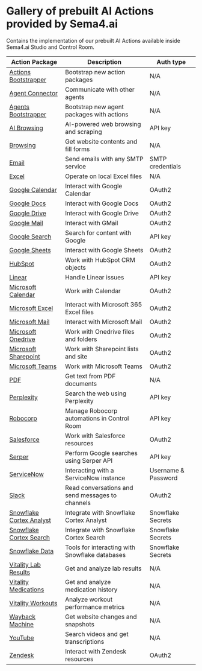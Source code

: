 # Gallery of prebuilt AI Actions provided by Sema4.ai

Contains the implementation of our prebuilt AI Actions available inside Sema4.ai Studio and Control Room.

| Action Package                                                   | Description                                      | Auth type           |
| ---------------------------------------------------------------- | ------------------------------------------------ | ------------------- |
| [Actions Bootstrapper](actions-bootstrapper/README.md)           | Bootstrap new action packages                    | N/A                 |
| [Agent Connector](agent-connector/README.md)                     | Communicate with other agents                    | N/A                 |
| [Agents Bootstrapper](agents-bootstrapper/README.md)             | Bootstrap new agent packages with actions        | N/A                 |
| [AI Browsing](ai-browsing/README.md)                             | AI-powered web browsing and scraping             | API key             |
| [Browsing](browsing/README.md)                                   | Get website contents and fill forms              | N/A                 |
| [Email](email/README.md)                                         | Send emails with any SMTP service                | SMTP credentials    |
| [Excel](excel/README.md)                                         | Operate on local Excel files                     | N/A                 |
| [Google Calendar](google-calendar/README.md)                     | Interact with Google Calendar                    | OAuth2              |
| [Google Docs](google-docs/README.md)                             | Interact with Google Docs                        | OAuth2              |
| [Google Drive](google-drive/README.md)                           | Interact with Google Drive                       | OAuth2              |
| [Google Mail](google-mail/README.md)                             | Interact with GMail                              | OAuth2              |
| [Google Search](google-search/README.md)                         | Search for content with Google                   | API key             |
| [Google Sheets](google-sheets/README.md)                         | Interact with Google Sheets                      | OAuth2              |
| [HubSpot](hubspot/README.md)                                     | Work with HubSpot CRM objects                    | OAuth2              |
| [Linear](linear/README.md)                                       | Handle Linear issues                             | API key             |
| [Microsoft Calendar](microsoft-calendar/README.md)               | Work with Calendar                               | OAuth2              |
| [Microsoft Excel](microsoft-excel/README.md)                     | Interact with Microsoft 365 Excel files          | OAuth2              |
| [Microsoft Mail](microsoft-mail/README.md)                       | Interact with Microsoft Mail                     | OAuth2              |
| [Microsoft Onedrive](microsoft-onedrive/README.md)               | Work with Onedrive files and folders             | OAuth2              |
| [Microsoft Sharepoint](microsoft-sharepoint/README.md)           | Work with Sharepoint lists and site              | OAuth2              |
| [Microsoft Teams](microsoft-teams/README.md)                     | Work with Microsoft Teams                        | OAuth2              |
| [PDF](pdf/README.md)                                             | Get text from PDF documents                      | N/A                 |
| [Perplexity](perplexity/README.md)                               | Search the web using Perplexity                  | API key             |
| [Robocorp](robocorp/README.md)                                   | Manage Robocorp automations in Control Room      | API key             |
| [Salesforce](salesforce/README.md)                               | Work with Salesforce resources                   | OAuth2              |
| [Serper](serper/README.md)                                       | Perform Google searches using Serper API         | API key             |
| [ServiceNow](servicenow/README.md)                               | Interacting with a ServiceNow instance           | Username & Password |
| [Slack](slack/README.md)                                         | Read conversations and send messages to channels | OAuth2              |
| [Snowflake Cortex Analyst](snowflake-cortex-analyst/README.md)   | Integrate with Snowflake Cortex Analyst          | Snowflake Secrets   |
| [Snowflake Cortex Search](snowflake-cortex-search/README.md)     | Integrate with Snowflake Cortex Search           | Snowflake Secrets   |
| [Snowflake Data](snowflake-data/README.md)                       | Tools for interacting with Snowflake databases   | Snowflake Secrets   |
| [Vitality Lab Results](vitality-lab-results/README.md)           | Get and analyze lab results                      | N/A                 |
| [Vitality Medications](vitality-medications/README.md)           | Get and analyze medication history               | N/A                 |
| [Vitality Workouts](vitality-workouts/README.md)                 | Analyze workout performance metrics              | N/A                 |
| [Wayback Machine](wayback-machine/README.md)                     | Get website changes and snapshots                | N/A                 |
| [YouTube](youtube/README.md)                                     | Search videos and get transcriptions             | N/A                 |
| [Zendesk](zendesk/README.md)                                     | Interact with Zendesk resources                  | OAuth2              |

